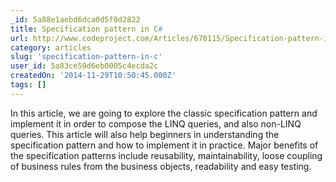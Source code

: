 ```yaml
---
_id: 5a88e1aebd6dca0d5f0d2822
title: Specification pattern in C#
url: http://www.codeproject.com/Articles/670115/Specification-pattern-in-Csharp
category: articles
slug: 'specification-pattern-in-c'
user_id: 5a83ce59d6eb0005c4ecda2c
createdOn: '2014-11-29T10:50:45.000Z'
tags: []
---
```


In this article, we are going to explore the classic specification pattern and implement it in order to compose the LINQ queries, and also non-LINQ queries. This article will also help beginners in understanding the specification pattern and how to implement it in practice. Major benefits of the specification patterns include reusability, maintainability, loose coupling of business rules from the business objects, readability and easy testing.
